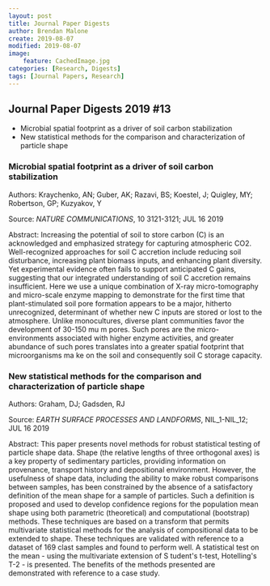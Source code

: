 ```yaml
---
layout: post
title: Journal Paper Digests
author: Brendan Malone
create: 2019-08-07
modified: 2019-08-07
image:
    feature: CachedImage.jpg
categories: [Research, Digests]
tags: [Journal Papers, Research]
---
```


## Journal Paper Digests 2019 #13


* Microbial spatial footprint as a driver of soil carbon stabilization
* New statistical methods for the comparison and characterization of particle shape






<!--more-->

### Microbial spatial footprint as a driver of soil carbon stabilization

Authors:
Kraychenko, AN; Guber, AK; Razavi, BS; Koestel, J; Quigley, MY;
Robertson, GP; Kuzyakov, Y

Source:
*NATURE COMMUNICATIONS*, 10 3121-3121; JUL 16 2019 

Abstract:
Increasing the potential of soil to store carbon (C) is an acknowledged and emphasized strategy for capturing atmospheric CO2. Well-recognized approaches for soil C accretion include reducing soil disturbance, increasing plant biomass inputs, and enhancing plant diversity. Yet experimental evidence often fails to support anticipated C gains, suggesting that our integrated understanding of soil C accretion remains insufficient. Here we use a unique combination of X-ray micro-tomography and micro-scale enzyme mapping to demonstrate for the first time that plant-stimulated soil pore formation appears to be a major, hitherto unrecognized, determinant of whether new C inputs are stored or lost to the atmosphere. Unlike monocultures, diverse plant communities favor the development of 30-150 mu m pores. Such pores are the micro-environments associated with higher enzyme activities, and greater abundance of such pores translates into a greater spatial footprint that microorganisms ma
 ke on the soil and consequently soil C storage capacity.
 
### New statistical methods for the comparison and characterization of particle shape

Authors:
Graham, DJ; Gadsden, RJ

Source:
*EARTH SURFACE PROCESSES AND LANDFORMS*, NIL_1-NIL_12; JUL 16 2019 

Abstract:
This paper presents novel methods for robust statistical testing of particle shape data. Shape (the relative lengths of three orthogonal axes) is a key property of sedimentary particles, providing information on provenance, transport history and depositional environment. However, the usefulness of shape data, including the ability to make robust comparisons between samples, has been constrained by the absence of a satisfactory definition of the mean shape for a sample of particles. Such a definition is proposed and used to develop confidence regions for the population mean shape using both parametric (theoretical) and computational (bootstrap) methods. These techniques are based on a transform that permits multivariate statistical methods for the analysis of compositional data to be extended to shape. These techniques are validated with reference to a dataset of 169 clast samples and found to perform well. A statistical test on the mean - using the multivariate extension of S
 tudent's t-test, Hotelling's T-2 - is presented. The benefits of the methods presented are demonstrated with reference to a case study.




